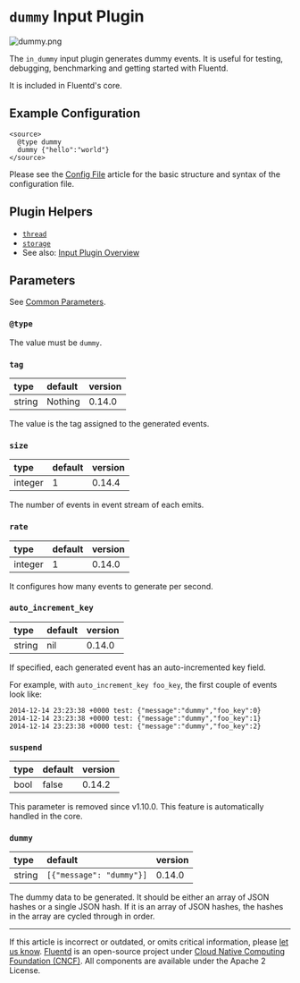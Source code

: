 # `dummy` Input Plugin

![dummy.png](/images/plugins/input/dummy.png)

The `in_dummy` input plugin generates dummy events. It is useful for
testing, debugging, benchmarking and getting started with Fluentd.

It is included in Fluentd's core.


## Example Configuration

```
<source>
  @type dummy
  dummy {"hello":"world"}
</source>
```

Please see the [Config File](/configuration/config-file.md) article for the basic
structure and syntax of the configuration file.


## Plugin Helpers

-   [`thread`](/developer/api-plugin-helper-thread.md)
-   [`storage`](/developer/api-plugin-helper-storage.md)
-   See also: [Input Plugin Overview](/plugins/input/README.md)


## Parameters

See [Common Parameters](/configuration/plugin-common-parameters.md).

### `@type`

The value must be `dummy`.


### `tag`

| type   | default | version |
|:-------|:--------|:--------|
| string | Nothing | 0.14.0  |

The value is the tag assigned to the generated events.


### `size`

| type    | default | version |
|:--------|:--------|:--------|
| integer | 1       | 0.14.4  |

The number of events in event stream of each emits.


### `rate`

| type    | default | version |
|:--------|:--------|:--------|
| integer | 1       | 0.14.0  |

It configures how many events to generate per second.


### `auto_increment_key`

| type   | default | version |
|:-------|:--------|:--------|
| string | nil     | 0.14.0  |

If specified, each generated event has an auto-incremented key field.

For example, with `auto_increment_key foo_key`, the first couple of
events look like:

```
2014-12-14 23:23:38 +0000 test: {"message":"dummy","foo_key":0}
2014-12-14 23:23:38 +0000 test: {"message":"dummy","foo_key":1}
2014-12-14 23:23:38 +0000 test: {"message":"dummy","foo_key":2}
```


### `suspend`

| type | default | version |
|:-----|:--------|:--------|
| bool | false   | 0.14.2  |

This parameter is removed since v1.10.0. This feature is automatically handled in the core.


### `dummy`

| type   | default                  | version |
|:-------|:-------------------------|:--------|
| string | `[{"message": "dummy"}]` | 0.14.0  |

The dummy data to be generated. It should be either an array of JSON
hashes or a single JSON hash. If it is an array of JSON hashes, the
hashes in the array are cycled through in order.


------------------------------------------------------------------------

If this article is incorrect or outdated, or omits critical information, please
[let us know](https://github.com/fluent/fluentd-docs-gitbook/issues?state=open).
[Fluentd](http://www.fluentd.org/) is an open-source project under [Cloud Native
Computing Foundation (CNCF)](https://cncf.io/). All components are available
under the Apache 2 License.
